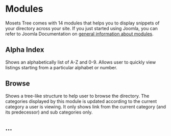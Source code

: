 # Modules

Mosets Tree comes with 14 modules that helps you to display snippets of your directory across your site. If you just started using Joomla, you can refer to Joomla Documentation on [general information about modules](https://docs.joomla.org/Module).

## Alpha Index

Shows an alphabetically list of A-Z and 0-9. Allows user to quickly view listings starting from a particular alphabet or number.

## Browse

Shows a tree-like structure to help user to browse the directory. The categories displayed by this module is updated according to the current category a user is viewing. It only shows link from the current category (and its predecessor) and sub categories only.

## ...